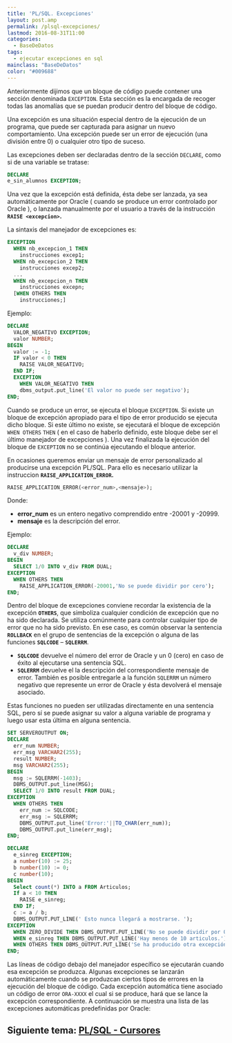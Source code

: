 ```yaml
---
title: 'PL/SQL. Excepciones'
layout: post.amp
permalink: /plsql-excepciones/
lastmod: 2016-08-31T11:00
categories:
  - BaseDeDatos
tags:
  - ejecutar excepciones en sql
mainclass: "BaseDeDatos"
color: "#009688"
---
```


Anteriormente dijimos que un bloque de código puede contener una sección denominada `EXCEPTION`. Esta sección es la encargada de recoger todas las anomalías que se puedan producir dentro del bloque de código.

Una excepción es una situación especial dentro de la ejecución de un programa, que puede ser capturada para asignar un nuevo comportamiento. Una excepción puede ser un error de ejecución (una división entre 0) o cualquier otro tipo de suceso.

<!--more-->

Las excepciones deben ser declaradas dentro de la sección `DECLARE`, como si de una variable se tratase:

```sql
DECLARE
e_sin_alumnos EXCEPTION;
```

Una vez que la excepción está definida, ésta debe ser lanzada, ya sea automáticamente por Oracle ( cuando se produce un error controlado por Oracle ), o lanzada manualmente por el usuario a través de la instrucción **`RAISE <excepcion>`.**

La sintaxis del manejador de excepciones es:

```sql
EXCEPTION
  WHEN nb_excepcion_1 THEN
    instrucciones excep1;
  WHEN nb_excepcion_2 THEN
    instrucciones excep2;
  ...
  WHEN nb_excepcion_n THEN
    instrucciones excepn;
  [WHEN OTHERS THEN
    instrucciones;]
```

Ejemplo:

```sql
DECLARE
  VALOR_NEGATIVO EXCEPTION;
  valor NUMBER;
BEGIN
  valor := -1;
  IF valor < 0 THEN
    RAISE VALOR_NEGATIVO;
  END IF;
  EXCEPTION
    WHEN VALOR_NEGATIVO THEN
    dbms_output.put_line('El valor no puede ser negativo');
END;
```

Cuando se produce un error, se ejecuta el bloque `EXCEPTION`. Si existe un bloque de excepción apropiado para el tipo de error producido se ejecuta dicho bloque. Si este último no existe, se ejecutará el bloque de excepción `WHEN OTHERS` `THEN` ( en el caso de haberlo definido, este bloque debe ser el último manejador de excepciones ). Una vez finalizada la ejecución del bloque de `EXCEPTION` no se continúa ejecutando el bloque anterior.

En ocasiones queremos enviar un mensaje de error personalizado al producirse una excepción PL/SQL. Para ello es necesario utilizar la instruccion **`RAISE_APPLICATION_ERROR`.**

```sql
RAISE_APPLICATION_ERROR(<error_num>,<mensaje>);
```

Donde:

- **error_num** es un entero negativo comprendido entre -20001 y -20999.
- **mensaje** es la descripción del error.

Ejemplo:

```sql
DECLARE
  v_div NUMBER;
BEGIN
  SELECT 1/0 INTO v_div FROM DUAL;
EXCEPTION
  WHEN OTHERS THEN
    RAISE_APPLICATION_ERROR(-20001,'No se puede dividir por cero');
END;
```

Dentro del bloque de excepciones conviene recordar la existencia de la excepción **`OTHERS`**, que simboliza cualquier condición de excepción que no ha sido declarada. Se utiliza comúnmente para controlar cualquier tipo de error que no ha sido previsto. En ese caso, es común observar la sentencia **`ROLLBACK`** en el grupo de sentencias de la excepción o alguna de las funciones **`SQLCODE`** – **`SQLERRM`**.

- **`SQLCODE`** devuelve el número del error de Oracle y un 0 (cero) en caso de éxito al ejecutarse una sentencia SQL.
- **`SQLERRM`** devuelve el la descripción del correspondiente mensaje de error. También es posible entregarle a la función `SQLERRM` un número negativo que represente un error de Oracle y ésta devolverá el mensaje asociado.

Estas funciones no pueden ser utilizadas directamente en una sentencia SQL, pero sí se puede asignar su valor a alguna variable de programa y luego usar esta última en alguna sentencia.

```sql
SET SERVEROUTPUT ON;
DECLARE
  err_num NUMBER;
  err_msg VARCHAR2(255);
  result NUMBER;
  msg VARCHAR2(255);
BEGIN
  msg := SQLERRM(-1403);
  DBMS_OUTPUT.put_line(MSG);
  SELECT 1/0 INTO result FROM DUAL;
EXCEPTION
  WHEN OTHERS THEN
    err_num := SQLCODE;
    err_msg := SQLERRM;
    DBMS_OUTPUT.put_line('Error:'||TO_CHAR(err_num));
    DBMS_OUTPUT.put_line(err_msg);
END;
```

```sql
DECLARE
  e_sinreg EXCEPTION;
  a number(10) := 25;
  b number(10) := 0;
  c number(10);
BEGIN
  Select count(*) INTO a FROM Articulos;
  If a < 10 THEN
    RAISE e_sinreg;
  END IF;
  c := a / b;
  DBMS_OUTPUT.PUT_LINE(' Esto nunca llegará a mostrarse. ');
EXCEPTION
  WHEN ZERO_DIVIDE THEN DBMS_OUTPUT.PUT_LINE('No se puede dividir por 0');
  WHEN e_sinreg THEN DBMS_OUTPUT.PUT_LINE('Hay menos de 10 articulos.');
  WHEN OTHERS THEN DBMS_OUTPUT.PUT_LINE('Se ha producido otra excepción.');
END;
```

Las líneas de código debajo del manejador específico se ejecutarán cuando esa excepción se produzca. Algunas excepciones se lanzarán automáticamente cuando se produzcan ciertos tipos de errores en la ejecución del bloque de código. Cada excepción automática tiene asociado un código de error `ORA-XXXX` el cual si se produce, hará que se lance la excepción correspondiente.
A continuación se muestra una lista de las excepciones automáticas predefinidas por Oracle:

<figure>
	<amp-img on="tap:lightbox1" role="button" tabindex="0" layout="responsive"  height="262" width="294" alt="Tabla errores oracle" title="Tabla errores oracle" src="https://2.bp.blogspot.com/_IlK2pNFFgGM/TUWDM6WfCxI/AAAAAAAAATM/0b1NleX1IY4/s320/image.0WG9PV"></amp-img>
</figure>

## Siguiente tema: [PL/SQL - Cursores][1]


 [1]: https://elbauldelprogramador.com/plsql-cursores/
